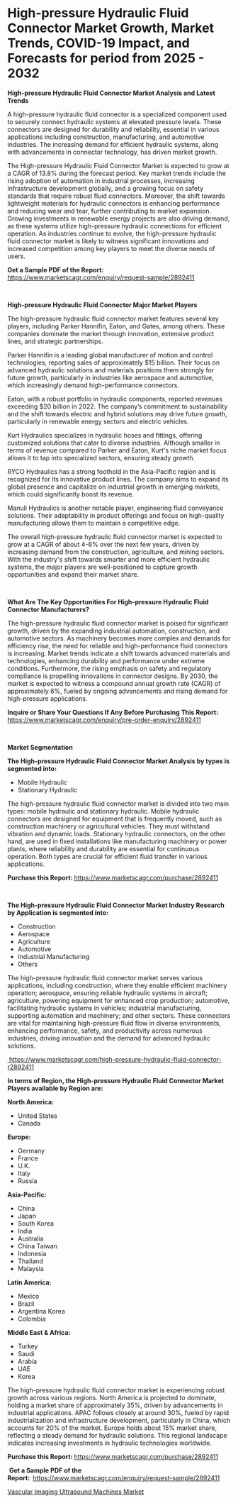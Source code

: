 <p><h1>High-pressure Hydraulic Fluid Connector Market Growth, Market Trends, COVID-19 Impact, and Forecasts for period from 2025 - 2032</h1></p><p><strong>High-pressure Hydraulic Fluid Connector Market Analysis and Latest Trends</strong></p>
<p><p>A high-pressure hydraulic fluid connector is a specialized component used to securely connect hydraulic systems at elevated pressure levels. These connectors are designed for durability and reliability, essential in various applications including construction, manufacturing, and automotive industries. The increasing demand for efficient hydraulic systems, along with advancements in connector technology, has driven market growth.</p><p>The High-pressure Hydraulic Fluid Connector Market is expected to grow at a CAGR of 13.8% during the forecast period. Key market trends include the rising adoption of automation in industrial processes, increasing infrastructure development globally, and a growing focus on safety standards that require robust fluid connectors. Moreover, the shift towards lightweight materials for hydraulic connectors is enhancing performance and reducing wear and tear, further contributing to market expansion. Growing investments in renewable energy projects are also driving demand, as these systems utilize high-pressure hydraulic connections for efficient operation. As industries continue to evolve, the high-pressure hydraulic fluid connector market is likely to witness significant innovations and increased competition among key players to meet the diverse needs of users.</p></p>
<p><strong>Get a Sample PDF of the Report:&nbsp;</strong> <a href="https://www.marketscagr.com/enquiry/request-sample/2892411?utm_campaign=2924&utm_medium=2&utm_source=Github&utm_content=ia&utm_term=15032025&utm_id=high-pressure-hydraulic-fluid-connector">https://www.marketscagr.com/enquiry/request-sample/2892411</a></p>
<p>&nbsp;</p>
<p><strong>High-pressure Hydraulic Fluid Connector Major Market Players</strong></p>
<p><p>The high-pressure hydraulic fluid connector market features several key players, including Parker Hannifin, Eaton, and Gates, among others. These companies dominate the market through innovation, extensive product lines, and strategic partnerships.</p><p>Parker Hannifin is a leading global manufacturer of motion and control technologies, reporting sales of approximately $15 billion. Their focus on advanced hydraulic solutions and materials positions them strongly for future growth, particularly in industries like aerospace and automotive, which increasingly demand high-performance connectors.</p><p>Eaton, with a robust portfolio in hydraulic components, reported revenues exceeding $20 billion in 2022. The company’s commitment to sustainability and the shift towards electric and hybrid solutions may drive future growth, particularly in renewable energy sectors and electric vehicles.</p><p>Kurt Hydraulics specializes in hydraulic hoses and fittings, offering customized solutions that cater to diverse industries. Although smaller in terms of revenue compared to Parker and Eaton, Kurt's niche market focus allows it to tap into specialized sectors, ensuring steady growth.</p><p>RYCO Hydraulics has a strong foothold in the Asia-Pacific region and is recognized for its innovative product lines. The company aims to expand its global presence and capitalize on industrial growth in emerging markets, which could significantly boost its revenue.</p><p>Manuli Hydraulics is another notable player, engineering fluid conveyance solutions. Their adaptability in product offerings and focus on high-quality manufacturing allows them to maintain a competitive edge.</p><p>The overall high-pressure hydraulic fluid connector market is expected to grow at a CAGR of about 4-6% over the next few years, driven by increasing demand from the construction, agriculture, and mining sectors. With the industry's shift towards smarter and more efficient hydraulic systems, the major players are well-positioned to capture growth opportunities and expand their market share.</p></p>
<p>&nbsp;</p>
<p><strong>What Are The Key Opportunities For High-pressure Hydraulic Fluid Connector Manufacturers?</strong></p>
<p><p>The high-pressure hydraulic fluid connector market is poised for significant growth, driven by the expanding industrial automation, construction, and automotive sectors. As machinery becomes more complex and demands for efficiency rise, the need for reliable and high-performance fluid connectors is increasing. Market trends indicate a shift towards advanced materials and technologies, enhancing durability and performance under extreme conditions. Furthermore, the rising emphasis on safety and regulatory compliance is propelling innovations in connector designs. By 2030, the market is expected to witness a compound annual growth rate (CAGR) of approximately 6%, fueled by ongoing advancements and rising demand for high-pressure applications.</p></p>
<p><strong>Inquire or Share Your Questions If Any Before Purchasing This Report:</strong> <a href="https://www.marketscagr.com/enquiry/pre-order-enquiry/2892411?utm_campaign=2924&utm_medium=2&utm_source=Github&utm_content=ia&utm_term=15032025&utm_id=high-pressure-hydraulic-fluid-connector">https://www.marketscagr.com/enquiry/pre-order-enquiry/2892411</a></p>
<p>&nbsp;</p>
<p><strong>Market Segmentation</strong></p>
<p><strong>The High-pressure Hydraulic Fluid Connector Market Analysis by types is segmented into:</strong></p>
<p><ul><li>Mobile Hydraulic</li><li>Stationary Hydraulic</li></ul></p>
<p><p>The high-pressure hydraulic fluid connector market is divided into two main types: mobile hydraulic and stationary hydraulic. Mobile hydraulic connectors are designed for equipment that is frequently moved, such as construction machinery or agricultural vehicles. They must withstand vibration and dynamic loads. Stationary hydraulic connectors, on the other hand, are used in fixed installations like manufacturing machinery or power plants, where reliability and durability are essential for continuous operation. Both types are crucial for efficient fluid transfer in various applications.</p></p>
<p><strong>Purchase this Report:&nbsp;</strong><a href="https://www.marketscagr.com/purchase/2892411?utm_campaign=2924&utm_medium=2&utm_source=Github&utm_content=ia&utm_term=15032025&utm_id=high-pressure-hydraulic-fluid-connector">https://www.marketscagr.com/purchase/2892411</a></p>
<p>&nbsp;</p>
<p><strong>The High-pressure Hydraulic Fluid Connector Market Industry Research by Application is segmented into:</strong></p>
<p><ul><li>Construction</li><li>Aerospace</li><li>Agriculture</li><li>Automotive</li><li>Industrial Manufacturing</li><li>Others</li></ul></p>
<p><p>The high-pressure hydraulic fluid connector market serves various applications, including construction, where they enable efficient machinery operation; aerospace, ensuring reliable hydraulic systems in aircraft; agriculture, powering equipment for enhanced crop production; automotive, facilitating hydraulic systems in vehicles; industrial manufacturing, supporting automation and machinery; and other sectors. These connectors are vital for maintaining high-pressure fluid flow in diverse environments, enhancing performance, safety, and productivity across numerous industries, driving innovation and the demand for advanced hydraulic solutions.</p></p>
<p><a href="https://www.marketscagr.com/high-pressure-hydraulic-fluid-connector-r2892411?utm_campaign=2924&utm_medium=2&utm_source=Github&utm_content=ia&utm_term=15032025&utm_id=high-pressure-hydraulic-fluid-connector">&nbsp;https://www.marketscagr.com/high-pressure-hydraulic-fluid-connector-r2892411</a></p>
<p><strong>In terms of Region, the High-pressure Hydraulic Fluid Connector Market Players available by Region are:</strong></p>
<p>
    <p> <strong> North America: </strong>
        <ul>
            <li>United States</li>
            <li>Canada</li>
        </ul>
        </p> 
    <p> <strong> Europe: </strong>
        <ul>
            <li>Germany</li>
            <li>France</li>
            <li>U.K.</li>
            <li>Italy</li>
            <li>Russia</li>
        </ul>
        </p> 
    <p> <strong> Asia-Pacific: </strong>
        <ul>
            <li>China</li>
            <li>Japan</li>
            <li>South Korea</li>
            <li>India</li>
            <li>Australia</li>
            <li>China Taiwan</li>
            <li>Indonesia</li>
            <li>Thailand</li>
            <li>Malaysia</li>
        </ul>
        </p> 
    <p> <strong> Latin America: </strong>
        <ul>
            <li>Mexico</li>
            <li>Brazil</li>
            <li>Argentina Korea</li>
            <li>Colombia</li>
        </ul>
        </p> 
    <p> <strong> Middle East & Africa: </strong>
        <ul>
            <li>Turkey</li>
            <li>Saudi</li>
            <li>Arabia</li>
            <li>UAE</li>
            <li>Korea</li>
        </ul>
    </p>
    </p>
<p><p>The high-pressure hydraulic fluid connector market is experiencing robust growth across various regions. North America is projected to dominate, holding a market share of approximately 35%, driven by advancements in industrial applications. APAC follows closely at around 30%, fueled by rapid industrialization and infrastructure development, particularly in China, which accounts for 20% of the market. Europe holds about 15% market share, reflecting a steady demand for hydraulic solutions. This regional landscape indicates increasing investments in hydraulic technologies worldwide.</p></p>
<p><strong>Purchase this Report: </strong><a href="https://www.marketscagr.com/purchase/2892411?utm_campaign=2924&utm_medium=2&utm_source=Github&utm_content=ia&utm_term=15032025&utm_id=high-pressure-hydraulic-fluid-connector">https://www.marketscagr.com/purchase/2892411</a></p>
<p>&nbsp;<strong>Get a Sample PDF of the Report:&nbsp;&nbsp;</strong><a href="https://www.marketscagr.com/enquiry/request-sample/2892411?utm_campaign=2924&utm_medium=2&utm_source=Github&utm_content=ia&utm_term=15032025&utm_id=high-pressure-hydraulic-fluid-connector">https://www.marketscagr.com/enquiry/request-sample/2892411</a></p>
<p><strong></strong></p>
<p><p><a href="https://github.com/xtysizov/Market-Research-Report-List-1/blob/main/vascular-imaging-ultrasound-machines-market.md?utm_campaign=2924&utm_medium=2&utm_source=Github&utm_content=ia&utm_term=15032025&utm_id=high-pressure-hydraulic-fluid-connector">Vascular Imaging Ultrasound Machines Market</a></p></p>